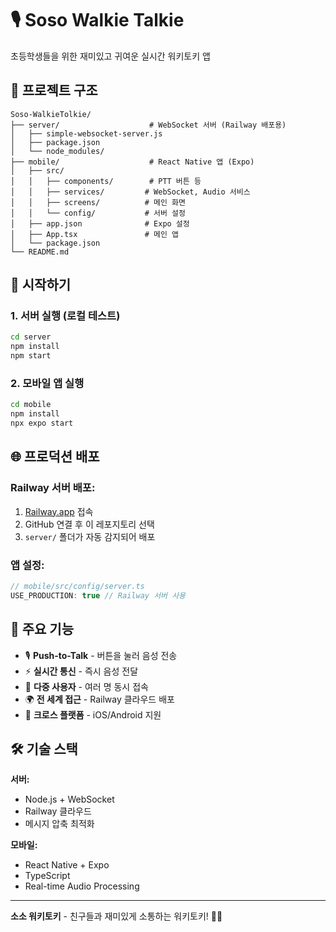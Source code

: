 # 🎙️ Soso Walkie Talkie

초등학생들을 위한 재미있고 귀여운 실시간 워키토키 앱

## 📁 프로젝트 구조

```
Soso-WalkieTolkie/
├── server/                    # WebSocket 서버 (Railway 배포용)
│   ├── simple-websocket-server.js
│   ├── package.json
│   └── node_modules/
├── mobile/                    # React Native 앱 (Expo)
│   ├── src/
│   │   ├── components/        # PTT 버튼 등
│   │   ├── services/         # WebSocket, Audio 서비스
│   │   ├── screens/          # 메인 화면
│   │   └── config/           # 서버 설정
│   ├── app.json              # Expo 설정
│   ├── App.tsx               # 메인 앱
│   └── package.json
└── README.md
```

## 🚀 시작하기

### 1. 서버 실행 (로컬 테스트)
```bash
cd server
npm install
npm start
```

### 2. 모바일 앱 실행
```bash
cd mobile
npm install
npx expo start
```

## 🌐 프로덕션 배포

### Railway 서버 배포:
1. [Railway.app](https://railway.app) 접속
2. GitHub 연결 후 이 레포지토리 선택
3. `server/` 폴더가 자동 감지되어 배포

### 앱 설정:
```typescript
// mobile/src/config/server.ts
USE_PRODUCTION: true // Railway 서버 사용
```

## 🌟 주요 기능

- 🎙️ **Push-to-Talk** - 버튼을 눌러 음성 전송
- ⚡ **실시간 통신** - 즉시 음성 전달
- 👥 **다중 사용자** - 여러 명 동시 접속
- 🌍 **전 세계 접근** - Railway 클라우드 배포
- 📱 **크로스 플랫폼** - iOS/Android 지원

## 🛠️ 기술 스택

**서버:**
- Node.js + WebSocket
- Railway 클라우드
- 메시지 압축 최적화

**모바일:**
- React Native + Expo
- TypeScript
- Real-time Audio Processing

---

**소소 워키토키** - 친구들과 재미있게 소통하는 워키토키! 🎯✨
